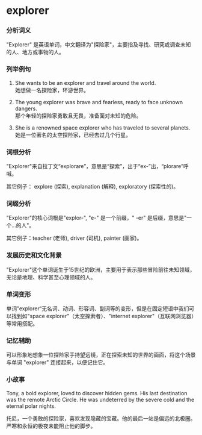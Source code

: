 # explorer

### 分析词义

  

"Explorer" 是英语单词，中文翻译为"探险家"，主要指及寻找、研究或调查未知的人、地方或事物的人。

  

### 列举例句

  

1.  She wants to be an explorer and travel around the world.  
    她想做一名探险家，环游世界。
    
      
    
2.  The young explorer was brave and fearless, ready to face unknown dangers.  
    那个年轻的探险家勇敢且无畏，准备面对未知的危险。
    
      
    
3.  She is a renowned space explorer who has traveled to several planets.  
    她是一位著名的太空探险家，已经去过几个行星。
    
      
    

  

### 词根分析

  

"Explorer"来自拉丁文“explorare”，意思是“探索”，出于“ex-”出，“plorare”呼喊。

  

其它例子： explore (探索), explanation (解释), exploratory (探索性的)。

  

### 词缀分析

  

"Explorer"的核心词根是"explor-", "e-" 是一个前缀，" -er" 是后缀，意思是"一个...的人"。

  

其它例子：teacher (老师), driver (司机), painter (画家)。

  

### 发展历史和文化背景

  

"Explorer"这个单词诞生于15世纪的欧洲，主要用于表示那些冒险前往未知领域，无论是地理、科学甚至心理领域的人。

  

### 单词变形

  

单词”explorer“无名词、动词、形容词、副词等的变形，但是在固定短语中我们可以找到如"space explorer"（太空探索者）、"internet explorer"（互联网浏览器）等常用搭配。

  

### 记忆辅助

  

可以形象地想象一位探险家手持望远镜，正在探索未知的世界的画面，将这个场景与单词 "explorer" 连接起来，以便记住它。

  

### 小故事

  

Tony, a bold explorer, loved to discover hidden gems. His last destination was the remote Arctic Circle. He was undeterred by the severe cold and the eternal polar nights.

  

托尼，一个勇敢的探险家，喜欢发现隐藏的宝藏。他的最后一站是偏远的北极圈。严寒和永恒的极夜未能阻止他的脚步。
